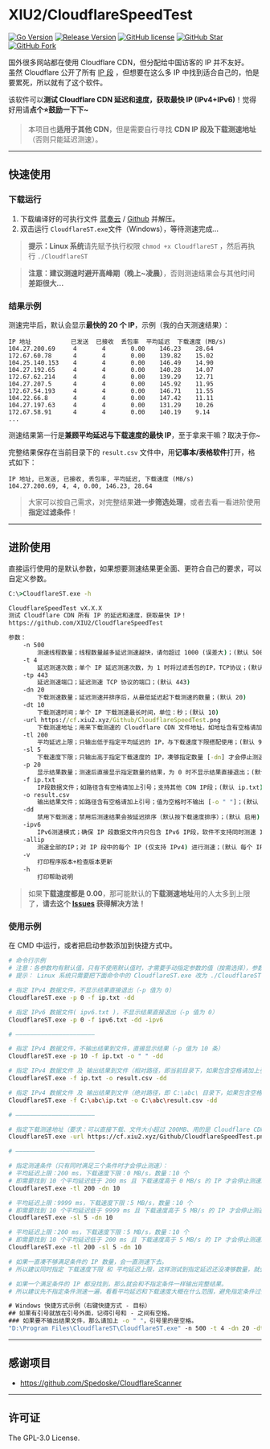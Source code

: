 # XIU2/CloudflareSpeedTest

[![Go Version](https://img.shields.io/github/go-mod/go-version/XIU2/CloudflareSpeedTest.svg?style=flat-square&label=Go&color=00ADD8)](https://github.com/XIU2/CloudflareSpeedTest/blob/master/go.mod)
[![Release Version](https://img.shields.io/github/v/release/XIU2/CloudflareSpeedTest.svg?style=flat-square&label=Release&color=1784ff)](https://github.com/XIU2/CloudflareSpeedTest/releases/latest)
[![GitHub license](https://img.shields.io/github/license/XIU2/CloudflareSpeedTest.svg?style=flat-square&label=License&color=f38020)](https://github.com/XIU2/CloudflareSpeedTest/blob/master/LICENSE)
[![GitHub Star](https://img.shields.io/github/stars/XIU2/CloudflareSpeedTest.svg?style=flat-square&label=Star&color=f38020)](https://github.com/XIU2/CloudflareSpeedTest/stargazers)
[![GitHub Fork](https://img.shields.io/github/forks/XIU2/CloudflareSpeedTest.svg?style=flat-square&label=Fork&color=f38020)](https://github.com/XIU2/CloudflareSpeedTest/network/members)

国外很多网站都在使用 Cloudflare CDN，但分配给中国访客的 IP 并不友好。  
虽然 Cloudflare 公开了所有 [IP 段](https://www.cloudflare.com/ips/) ，但想要在这么多 IP 中找到适合自己的，怕是要累死，所以就有了这个软件。  

该软件可以**测试 Cloudflare CDN 延迟和速度，获取最快 IP (IPv4+IPv6)**！觉得好用请**点个⭐鼓励一下下~**  

> 本项目也**适用于其他 CDN**，但是需要自行寻找 **CDN IP 段及下载测速地址**（否则只能延迟测速）。

****
## 快速使用

### 下载运行

1. 下载编译好的可执行文件 [蓝奏云](https://xiu.lanzoux.com/b0742hkxe) / [Github](https://github.com/XIU2/CloudflareSpeedTest/releases) 并解压。  
2. 双击运行 `CloudflareST.exe`文件（Windows），等待测速完成...  

>  **提示：Linux 系统**请先赋予执行权限 `chmod +x CloudflareST` ，然后再执行 `./CloudflareST`   

> **注意：建议测速时避开高峰期（晚上~凌晨）**，否则测速结果会与其他时间**差距很大...**  

### 结果示例

测速完毕后，默认会显示**最快的 20 个 IP**，示例（我的白天测速结果）：  

```
IP 地址           已发送  已接收  丢包率  平均延迟  下载速度 (MB/s)
104.27.200.69     4       4       0.00    146.23    28.64
172.67.60.78      4       4       0.00    139.82    15.02
104.25.140.153    4       4       0.00    146.49    14.90
104.27.192.65     4       4       0.00    140.28    14.07
172.67.62.214     4       4       0.00    139.29    12.71
104.27.207.5      4       4       0.00    145.92    11.95
172.67.54.193     4       4       0.00    146.71    11.55
104.22.66.8       4       4       0.00    147.42    11.11
104.27.197.63     4       4       0.00    131.29    10.26
172.67.58.91      4       4       0.00    140.19    9.14
...
```

测速结果第一行是**兼顾平均延迟与下载速度的最快 IP**，至于拿来干嘛？取决于你~  

完整结果保存在当前目录下的 `result.csv` 文件中，用**记事本/表格软件**打开，格式如下：  

```
IP 地址, 已发送, 已接收, 丢包率, 平均延迟, 下载速度 (MB/s)
104.27.200.69, 4, 4, 0.00, 146.23, 28.64
```

> 大家可以按自己需求，对完整结果**进一步筛选处理**，或者去看一看进阶使用**指定过滤条件**！

****
## 进阶使用

直接运行使用的是默认参数，如果想要测速结果更全面、更符合自己的要求，可以自定义参数。  

``` cmd
C:\>CloudflareST.exe -h

CloudflareSpeedTest vX.X.X
测试 Cloudflare CDN 所有 IP 的延迟和速度，获取最快 IP！
https://github.com/XIU2/CloudflareSpeedTest

参数：
    -n 500
        测速线程数量；线程数量越多延迟测速越快，请勿超过 1000 (误差大)；(默认 500)
    -t 4
        延迟测速次数；单个 IP 延迟测速次数，为 1 时将过滤丢包的IP，TCP协议；(默认 4)
    -tp 443
        延迟测速端口；延迟测速 TCP 协议的端口；(默认 443)
    -dn 20
        下载测速数量；延迟测速并排序后，从最低延迟起下载测速的数量；(默认 20)
    -dt 10
        下载测速时间；单个 IP 下载测速最长时间，单位：秒；(默认 10)
    -url https://cf.xiu2.xyz/Github/CloudflareSpeedTest.png
        下载测速地址；用来下载测速的 Cloudflare CDN 文件地址，如地址含有空格请加上引号；
    -tl 200
        平均延迟上限；只输出低于指定平均延迟的 IP，与下载速度下限搭配使用；(默认 9999 ms)
    -sl 5
        下载速度下限；只输出高于指定下载速度的 IP，凑够指定数量 [-dn] 才会停止测速；(默认 0 MB/s)
    -p 20
        显示结果数量；测速后直接显示指定数量的结果，为 0 时不显示结果直接退出；(默认 20)
    -f ip.txt
        IP段数据文件；如路径含有空格请加上引号；支持其他 CDN IP段；(默认 ip.txt)
    -o result.csv
        输出结果文件；如路径含有空格请加上引号；值为空格时不输出 [-o " "]；(默认 result.csv)
    -dd
        禁用下载测速；禁用后测速结果会按延迟排序（默认按下载速度排序）；(默认 启用)
    -ipv6
        IPv6测速模式；确保 IP 段数据文件内只包含 IPv6 IP段，软件不支持同时测速 IPv4+IPv6；(默认 IPv4)
    -allip
        测速全部的IP；对 IP 段中的每个 IP (仅支持 IPv4) 进行测速；(默认 每个 IP 段随机测速一个 IP)
    -v
        打印程序版本+检查版本更新
    -h
        打印帮助说明
```

> 如果**下载速度都是 0.00**，那可能默认的**下载测速地址**用的人太多到上限了，**请去这个 [Issues](https://github.com/XIU2/CloudflareSpeedTest/issues/6) 获得解决方法！**  

### 使用示例

在 CMD 中运行，或者把启动参数添加到快捷方式中。  

``` bash
# 命令行示例
# 注意：各参数均有默认值，只有不使用默认值时，才需要手动指定参数的值（按需选择），参数不分前后顺序。  
# 提示： Linux 系统只需要把下面命令中的 CloudflareST.exe 改为 ./CloudflareST 即可。  

# 指定 IPv4 数据文件，不显示结果直接退出（-p 值为 0）
CloudflareST.exe -p 0 -f ip.txt -dd

# 指定 IPv6 数据文件( ipv6.txt )，不显示结果直接退出（-p 值为 0）
CloudflareST.exe -p 0 -f ipv6.txt -dd -ipv6

# ——————————————————————

# 指定 IPv4 数据文件，不输出结果到文件，直接显示结果（-p 值为 10 条）
CloudflareST.exe -p 10 -f ip.txt -o " " -dd

# 指定 IPv4 数据文件 及 输出结果到文件（相对路径，即当前目录下，如果包含空格请加上引号）
CloudflareST.exe -f ip.txt -o result.csv -dd

# 指定 IPv4 数据文件 及 输出结果到文件（绝对路径，即 C:\abc\ 目录下，如果包含空格请加上引号）
CloudflareST.exe -f C:\abc\ip.txt -o C:\abc\result.csv -dd

# ——————————————————————

# 指定下载测速地址（要求：可以直接下载、文件大小超过 200MB、用的是 Cloudflare CDN），如果包含空格请加上引号
CloudflareST.exe -url https://cf.xiu2.xyz/Github/CloudflareSpeedTest.png

# ——————————————————————

# 指定测速条件（只有同时满足三个条件时才会停止测速）：
# 平均延迟上限：200 ms，下载速度下限：0 MB/s，数量：10 个
# 即需要找到 10 个平均延迟低于 200 ms 且 下载速度高于 0 MB/s 的 IP 才会停止测速。
CloudflareST.exe -tl 200 -dn 10

# 平均延迟上限：9999 ms，下载速度下限：5 MB/s，数量：10 个
# 即需要找到 10 个平均延迟低于 9999 ms 且 下载速度高于 5 MB/s 的 IP 才会停止测速。
CloudflareST.exe -sl 5 -dn 10

# 平均延迟上限：200 ms，下载速度下限：5 MB/s，数量：10 个
# 即需要找到 10 个平均延迟低于 200 ms 且 下载速度高于 5 MB/s 的 IP 才会停止测速。
CloudflareST.exe -tl 200 -sl 5 -dn 10

# 如果一直凑不够满足条件的 IP 数量，会一直测速下去。  
# 所以建议同时指定 下载速度下限 和 平均延迟上限，这样测试到指定延迟还没凑够数量，就会终止测速。

# 如果一个满足条件的 IP 都没找到，那么就会和不指定条件一样输出完整结果。
# 所以建议先不指定条件测速一遍，看看平均延迟和下载速度大概在什么范围，避免指定条件过低/过高！
```

``` cmd
# Windows 快捷方式示例（右键快捷方式 - 目标）
## 如果有引号就放在引号外面，记得引号和 - 之间有空格。
### 如果要不输出结果文件，那么请加上 -o " "，引号里的是空格。
"D:\Program Files\CloudflareST\CloudflareST.exe" -n 500 -t 4 -dn 20 -dt 5
```

****
## 感谢项目
* https://github.com/Spedoske/CloudflareScanner

****
## 许可证
The GPL-3.0 License.
